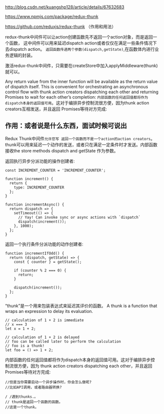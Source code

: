 http://blog.csdn.net/kuangshp128/article/details/67632683

https://www.npmjs.com/package/redux-thunk

https://github.com/reduxjs/redux-thunk   （作用和用法）

redux-thunk中间件可以让action创建函数先不返回一个action对象，而是返回一个函数，
这中间件可以用来延迟dispatch action或者仅仅在满足一些条件情况下去dispatch action。
`返回函数传递两个参数(dispatch,getState)`,在函数体内进行业务逻辑的封装。

激活redux-thunk中间件，只需要在createStore中加入applyMiddleware(thunk)就可以。

Any return value from the inner function will be available as the return value of dispatch itself. This is convenient for orchestrating an asynchronous control flow with thunk action creators dispatching each other and returning Promises to wait for each other’s completion:
`内部函数的任何返回值都将作为dispatch本身的返回值可用`。这对于编排异步控制流很方便，因为thunk action creators互相发送，并且返回 Promises等待对方完成:

## 作用：或者说是什么东西，面试时候可说出
Redux Thunk中间件`允许您写 返回一个函数而不是一个action的action creators`。thunk可以用来延迟一个动作的发送，或者只在满足一定条件时才发送。内部函数接收the store methods dispatch and getState 作为参数。

返回执行异步分派功能的操作创建者:
```
const INCREMENT_COUNTER = 'INCREMENT_COUNTER';

function increment() {
  return {
    type: INCREMENT_COUNTER
  };
}

function incrementAsync() {
  return dispatch => {
    setTimeout(() => {
      // Yay! Can invoke sync or async actions with `dispatch`
      dispatch(increment());
    }, 1000);
  };
}
```

返回一个执行条件分派功能的动作创建者:
```
function incrementIfOdd() {
  return (dispatch, getState) => {
    const { counter } = getState();

    if (counter % 2 === 0) {
      return;
    }

    dispatch(increment());
  };
}
```

“thunk”是一个用来包装表达式来延迟其评价的函数。
A thunk is a function that wraps an expression to delay its evaluation.
```
// calculation of 1 + 2 is immediate
// x === 3
let x = 1 + 2;

// calculation of 1 + 2 is delayed
// foo can be called later to perform the calculation
// foo is a thunk!
let foo = () => 1 + 2;
```
内部函数的任何返回值都将作为dispatch本身的返回值可用。这对于编排异步控制流很方便，因为 thunk action creators dispatching each other，并且返回Promises等待对方完成:

```
//但是当你需要启动一个异步操作时，你会怎么做呢?
//比如API调用，或者路由器转换?

/ /遇到thunks.。
// thunk是返回一个函数的函数。
//这是一个thunk。
```